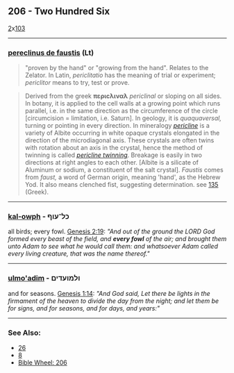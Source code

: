 ## 206 - Two Hundred Six
[2](2)x[103](103)

---

### [pereclinus de faustis](/latin?word=pereclinus+de+faustis) (Lt)
> "proven by the hand" or "growing from the hand". Relates to the Zelator. In Latin, *periclitatio* has the meaning of trial or experiment; *periclitor* means to try, test or prove.

> Derived from the greek **περιcλιναλ** *periclinal* or sloping on all sides. In botany, it is applied to the cell walls at a growing point which runs parallel, i.e. in the same direction as the circumference of the circle [circumcision = limitation, i.e. Saturn]. In geology, it is *quaquaversal,* turning or pointing in every direction. In mineralogy *[pericline](https://en.wikipedia.org/wiki/Pericline)* is a variety of Albite occurring in white opaque crystals elongated in the direction of the microdiagonal axis. These crystals are often twins with rotation about an axis in the crystal, hence the method of twinning is called *[pericline twinning](http://www.tulane.edu/~sanelson/eens211/twinning.htm)*. Breakage is easily in two directions at right angles to each other. [Albite is a silicate of Aluminum or sodium, a constituent of the salt crystal]. *Faustis* comes from *faust,* a word of German origin, meaning 'hand', as the Hebrew Yod. It also means clenched fist, suggesting determination. see [135](135) (Greek).

---

### [kal-owph](/keys/KL-OVP) - כל־עוף
all birds; every fowl. [Genesis 2:19](http://biblehub.com/genesis/2-19.htm): *"And out of the ground the LORD God formed every beast of the field, and **every fowl** of the air; and brought them unto Adam to see what he would call them: and whatsoever Adam called every living creature, that was the name thereof."*

---

### [ulmo'adim](/keys/VLMVODIM) - ולמועדים
and for seasons. [Genesis 1:14](http://biblehub.com/genesis/1-14.htm): *"And God said, Let there be lights in the firmament of the heaven to divide the day from the night; and let them be for signs, and for seasons, and for days, and years:"*

---

### See Also:

- [26](26)
- [8](8)
- [Bible Wheel: 206](https://www.biblewheel.com//GR/GR_Database.php?SearchBy_Gematria=206)
